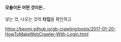 #### 모듈이든 어떤 것이든..
넣는 것, 나오는 것의 **타입**을 확인하고 

https://beomi.github.io/gb-crawling/posts/2017-01-20-HowToMakeWebCrawler-With-Login.html
